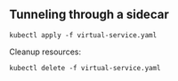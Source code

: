 ## Tunneling through a sidecar

```shell
kubectl apply -f virtual-service.yaml
```

Cleanup resources:
```shell
kubectl delete -f virtual-service.yaml
```
